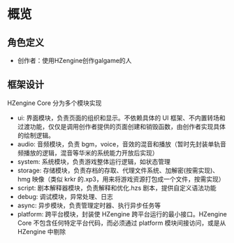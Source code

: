 # 概览

## 角色定义

* 创作者：使用HZengine创作galgame的人

## 框架设计

HZengine Core 分为多个模块实现

- ui: 界面模块，负责页面的组织和显示。不依赖具体的 UI 框架、不内置转场和过渡功能，仅仅是调用创作者提供的页面创建和销毁函数，由创作者实现具体的绘制逻辑。
- audio: 音频模块，负责 bgm，voice，音效的混音和播放（暂时先封装单轨音频播放的逻辑，混音等华米的系统能力开放后实现）
- system: 系统模块，负责游戏整体运行逻辑，如状态管理
- storage: 存储模块，负责存档的存取、代理文件系统、加解密(按需实现)、hmg 映像（类似 krkr 的.xp3，用来将游戏资源打包成一个文件，按需实现）
- script: 剧本解释器模块，负责解释和优化.hzs 剧本，提供自定义语法功能
- debug: 调试模块，异常处理、日志
- async: 异步模块，负责管理定时器、执行异步任务等
- platform: 跨平台模块，封装使 HZengine 跨平台运行的最小接口。HZengine Core 不包含任何特定平台代码，而必须通过 platform 模块间接访问，或是从 HZengine 中剔除
